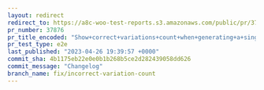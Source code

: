 ```yaml
---
layout: redirect
redirect_to: https://a8c-woo-test-reports.s3.amazonaws.com/public/pr/37876/e2e/index.html
pr_number: 37876
pr_title_encoded: "Show+correct+variations+count+when+generating+a+single+variation"
pr_test_type: e2e
last_published: "2023-04-26 19:39:57 +0000"
commit_sha: 4b1175eb22e0e0b1b268b5ce2d282439058dd626
commit_message: "Changelog"
branch_name: fix/incorrect-variation-count
---
```

